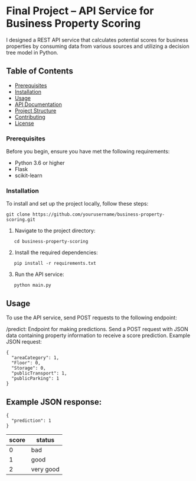 # Final Project – API Service for Business Property Scoring

I designed a REST API service that calculates potential scores for business properties by consuming data from various sources and utilizing a decision tree model in Python.

## Table of Contents

- [Prerequisites](#prerequisites)
- [Installation](#installation)
- [Usage](#usage)
- [API Documentation](#api-documentation)
- [Project Structure](#project-structure)
- [Contributing](#contributing)
- [License](#license)


### Prerequisites

Before you begin, ensure you have met the following requirements:

- Python 3.6 or higher
- Flask
- scikit-learn

### Installation

To install and set up the project locally, follow these steps:
   ```shell
   git clone https://github.com/yourusername/business-property-scoring.git
   ```

1. Navigate to the project directory:
```shell
   cd business-property-scoring
   ```
2. Install the required dependencies:
```shell
   pip install -r requirements.txt
```

3. Run the API service:
```shell
   python main.py
```

## Usage
To use the API service, send POST requests to the following endpoint:

/predict: Endpoint for making predictions. Send a POST request with JSON data containing property information to receive a score prediction.
Example JSON request:
```shell
{
  "areaCategory": 1,
  "Floor": 0,
  "Storage": 0,
  "publicTransport": 1,
  "publicParking": 1
}
```

## Example JSON response:

```shell
{
  "prediction": 1
}
```

| score  | status |
| ------------- | ------------- |
| 0  | bad  |
| 1  | good  |
| 2  | very good  |






   








   
